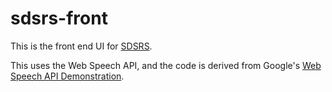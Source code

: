 # sdsrs-front
This is the front end UI for [SDSRS](https://github.com/austin226/sdsrs).

This uses the Web Speech API, and the code is derived from Google's
[Web Speech API Demonstration](//www.google.com/intl/en/chrome/demos/speech.html).
